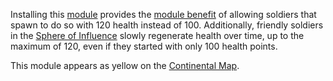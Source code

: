 Installing this [module](../etc/Modules.md) provides the [module
benefit](module_benefit.md) of allowing soldiers that spawn to
do so with 120 health instead of 100. Additionally, friendly soldiers in
the [Sphere of Influence](../locations/Sphere_of_Influence.md) slowly regenerate health over
time, up to the maximum of 120, even if they started with only 100
health points.

This module appears as yellow on the [Continental
Map](../etc/Continental_Map.md).

<!--[Category:Game Items](Category:Game_Items.md)-->
<!--[Category:Modules](Category:Modules.md)-->
